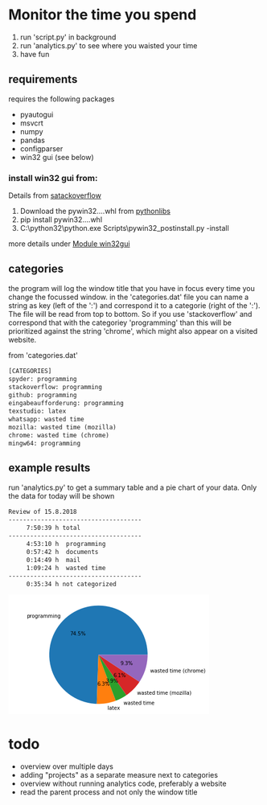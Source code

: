 # Monitor the time you spend
1. run 'script.py' in background
2. run 'analytics.py' to see where you waisted your time
3. have fun

## requirements
requires the following packages
* pyautogui
* msvcrt
* numpy
* pandas
* configparser
* win32 gui (see below)


### install win32 gui from:
Details from [satackoverflow](https://stackoverflow.com/questions/20113456/installing-win32gui-python-module#20128310)
1. Download the pywin32....whl from [pythonlibs](https://www.lfd.uci.edu/~gohlke/pythonlibs/#pywin32)
2. pip install pywin32....whl
3. C:\python32\python.exe Scripts\pywin32_postinstall.py -install

more details under [Module win32gui](http://timgolden.me.uk/pywin32-docs/win32gui.html)


## categories
the program will log the window title that you have in focus every time you change the focussed window.
in the 'categories.dat' file you can name a string as key (left of the ':') and correspond it to a categorie  (right of the ':'). The file will be read from top to bottom. So if you use 'stackoverflow' and correspond that with the categoriey 'programming' than this will be prioritized against the string 'chrome', which might also appear on a visited website.

from 'categories.dat'
```
[CATEGORIES]
spyder: programming
stackoverflow: programming
github: programming
eingabeaufforderung: programming
texstudio: latex
whatsapp: wasted time
mozilla: wasted time (mozilla)
chrome: wasted time (chrome)
mingw64: programming
```

## example results
run 'analytics.py' to get a summary table and a pie chart of your data.
Only the data for today will be shown

```
Review of 15.8.2018
-------------------------------------
     7:50:39 h total
-------------------------------------
     4:53:10 h  programming 
     0:57:42 h  documents 
     0:14:49 h  mail 
     1:09:24 h  wasted time 
-------------------------------------
     0:35:34 h not categorized
```

![pie chart example](/images/example_pie_chart.png)

# todo
- overview over multiple days
- adding "projects" as a separate measure next to categories
- overview without running analytics code, preferably a website
- read the parent process and not only the window title
